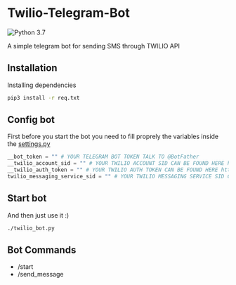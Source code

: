 # Twilio-Telegram-Bot

![Python 3.7](https://img.shields.io/badge/python-3.7-blue.svg)

A simple telegram bot for sending SMS through TWILIO API

## Installation

Installing dependencies

``` bash
pip3 install -r req.txt
```

## Config bot

First before you start the bot you need to fill proprely the variables inside the [settings.py](https://github.com/IadRabbit/Twilio-Telegram-Bot/blob/main/settings.py)

```python
__bot_token = "" # YOUR TELEGRAM BOT TOKEN TALK TO @BotFather
__twilio_account_sid = "" # YOUR TWILIO ACCOUNT SID CAN BE FOUND HERE https://console.twilio.com/?frameUrl=/console
__twilio_auth_token = "" # YOUR TWILIO AUTH TOKEN CAN BE FOUND HERE https://console.twilio.com/?frameUrl=/console
twilio_messaging_service_sid = "" # YOUR TWILIO MESSAGING SERVICE SID CAN BE FOUND HERE  https://console.twilio.com/us1/develop/sms/services?frameUrl=/console/sms/services
```

## Start bot

And then just use it :)

``` bash
./twilio_bot.py
```


## Bot Commands

* /start
* /send_message
